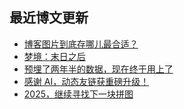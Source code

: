 ## 最近博文更新
<!-- BLOG-POST-LIST:START -->
- [博客图片到底存哪儿最合适？](https://xaoxuu.com/blog/20250611/)
- [梦境：末日之后](https://xaoxuu.com/blog/20250604/)
- [预埋了两年半的数据，现在终于用上了](https://xaoxuu.com/blog/20250604/)
- [感谢 AI，动态友链获重磅升级！](https://xaoxuu.com/blog/20250602/)
- [2025，继续寻找下一块拼图](https://xaoxuu.com/blog/20250127/)
<!-- BLOG-POST-LIST:END -->
